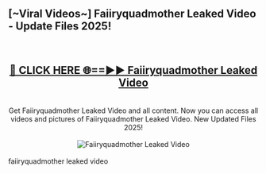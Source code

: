 <h2>[~Viral Videos~] Faiiryquadmother Leaked Video - Update Files 2025!</h2>
<br>
<div align="center">
<h2><a href="https://betterlinks.top/A2PfLJ" rel="nofollow">🔴 CLICK HERE 🌐==►► Faiiryquadmother Leaked Video</a></h2>
<br>
Get Faiiryquadmother Leaked Video and all content. Now you can access all videos and pictures of Faiiryquadmother Leaked Video. New Updated Files 2025!
<br>
<br>
<a href="https://betterlinks.top/A2PfLJ" rel="nofollow" data-target="animated-image.originalLink"><img src="https://i.ibb.co.com/WyWwxjT/player-gif2.gif" alt="Faiiryquadmother Leaked Video" style="max-width: 100%; display: inline-block;" data-target="animated-image.originalImage"></a>
</div>
<br>
faiiryquadmother leaked video